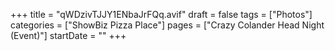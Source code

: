 +++
title = "qWDzivTJJY1ENbaJrFQq.avif"
draft = false
tags = ["Photos"]
categories = ["ShowBiz Pizza Place"]
pages = ["Crazy Colander Head Night (Event)"]
startDate = ""
+++
